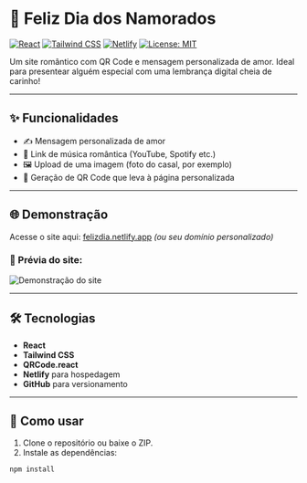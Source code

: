 # 💖 Feliz Dia dos Namorados

[![React](https://img.shields.io/badge/React-2025-blue)](https://reactjs.org/)
[![Tailwind CSS](https://img.shields.io/badge/TailwindCSS-💅-green)](https://tailwindcss.com/)
[![Netlify](https://img.shields.io/badge/Deployed%20on-Netlify-brightgreen)](https://www.netlify.com/)
[![License: MIT](https://img.shields.io/badge/license-MIT-blue.svg)](LICENSE)

Um site romântico com QR Code e mensagem personalizada de amor. Ideal para presentear alguém especial com uma lembrança digital cheia de carinho!

---

## ✨ Funcionalidades

- ✍️ Mensagem personalizada de amor
- 🎵 Link de música romântica (YouTube, Spotify etc.)
- 🖼️ Upload de uma imagem (foto do casal, por exemplo)
- 📱 Geração de QR Code que leva à página personalizada

---

## 🌐 Demonstração

Acesse o site aqui: [felizdia.netlify.app](https://felizdia.netlify.app) *(ou seu domínio personalizado)*

### 📸 Prévia do site:

![Demonstração do site](https://cdn.discordapp.com/attachments/1361779593341571194/1370067763082821732/AHVELxi.jpg?ex=681e2689&is=681cd509&hm=354fd5f6b139799f6aea322e9dab54eca7645460157833b3d0efac23f30d2c7c&)

---

## 🛠️ Tecnologias

- **React**
- **Tailwind CSS**
- **QRCode.react**
- **Netlify** para hospedagem
- **GitHub** para versionamento

---

## 🚀 Como usar

1. Clone o repositório ou baixe o ZIP.
2. Instale as dependências:

```bash
npm install

